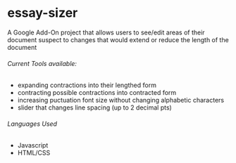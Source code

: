 # essay-sizer

A Google Add-On project that allows users to see/edit areas of their document suspect to changes that would extend or reduce the length of the document
###### Current Tools available:
- expanding contractions into their lengthed form
- contracting possible contractions into contracted form
- increasing puctuation font size without changing alphabetic characters
- slider that changes line spacing (up to 2 decimal pts)
###### Languages Used
- Javascript
- HTML/CSS
